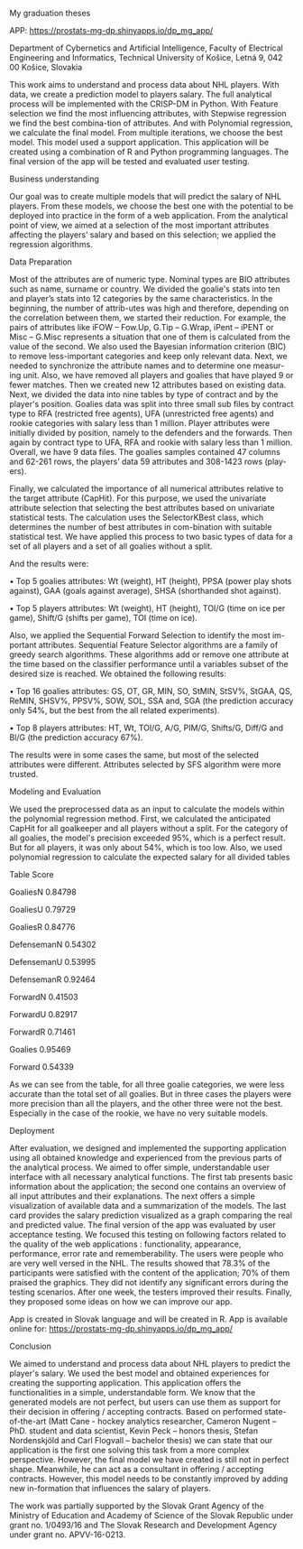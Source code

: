 My graduation theses

APP: https://prostats-mg-dp.shinyapps.io/dp_mg_app/

Department of Cybernetics and Artificial Intelligence, Faculty of Electrical Engineering and Informatics, Technical University of Košice, Letná 9, 042 00 Košice, Slovakia

This work aims to understand and process data about NHL players. 
With data, we create a prediction model to players salary. 
The full analytical process will be implemented with the CRISP-DM in Python. 
With Feature selection we find the most influencing attributes, with Stepwise regression we find the best combina-tion of attributes.
And with Polynomial regression, we calculate the final model. 
From multiple iterations, we choose the best model. 
This model used a support application. 
This application will be created using a combination of R and Python programming languages. 
The final version of the app will be tested and evaluated user testing.

Business understanding

Our goal was to create multiple models that will predict the salary of NHL players. 
From these models, we choose the best one with the potential to be deployed into practice in the form of a web application. 
From the analytical point of view, we aimed at a selection of the most important attributes affecting the players’ salary and based on this selection; we applied the regression algorithms.

Data Preparation

Most of the attributes are of numeric type. 
Nominal types are BIO attributes such as name, surname or country. 
We divided the goalie's stats into ten and player’s stats into 12 categories by the same characteristics. 
In the beginning, the number of attrib-utes was high and therefore, depending on the correlation between them, we started their reduction. 
  For example, the pairs of attributes like iFOW – Fow.Up, G.Tip – G.Wrap, iPent – iPENT or Misc – G.Misc represents a situation that one of them is calculated from the value of the second. 
We also used the Bayesian information criterion (BIC) to remove less-important categories and keep only relevant data.
Next, we needed to synchronize the attribute names and to determine one measur-ing unit. 
Also, we have removed all players and goalies that have played 9 or fewer matches. 
Then we created new 12 attributes based on existing data. 
Next, we divided the data into nine tables by type of contract and by the player's position. 
Goalies data was split into three small sub files by contract type to RFA (restricted free agents), UFA (unrestricted free agents) and rookie categories with salary less than 1 million.
Player attributes were initially divided by position, namely to the defenders and the forwards. 
Then again by contract type to UFA, RFA and rookie with salary less than 1 million. 
Overall, we have 9 data files. The goalies samples contained 47 columns and 62-261 rows, the players’ data 59 attributes and 308-1423 rows (play-ers). 


Finally, we calculated the importance of all numerical attributes relative to the target attribute (CapHit). 
For this purpose, we used the univariate attribute selection that selecting the best attributes based on univariate statistical tests.
The calculation uses the SelectorKBest class, which determines the number of best attributes in com-bination with suitable statistical test. We have applied this process to two basic types of data for a set of all players and a set of all goalies without a split. 

And the results were:

•	Top 5 goalies attributes: Wt (weight), HT (height), PPSA (power play shots against), GAA (goals against average), SHSA (shorthanded shot against).

•	Top 5 players attributes: Wt (weight), HT (height), TOI/G (time on ice per game), Shift/G (shifts per game), TOI (time on ice). 

Also, we applied the Sequential Forward Selection to identify the most im-portant attributes. 
Sequential Feature Selector algorithms are a family of greedy search algorithms. 
These algorithms add or remove one attribute at the time based on the classifier performance until a variables subset of the desired size is reached. We obtained the following results:

•	Top 16 goalies attributes: GS, OT, GR, MIN, SO, StMIN, StSV%, StGAA, QS, ReMIN, SHSV%, PPSV%, SOW, SOL, SSA and, SGA (the prediction accuracy only 54%, but the best from the all related experiments).

•	Top 8 players attributes: HT, Wt, TOI/G, A/G, PIM/G, Shifts/G, Diff/G and Bl/G (the prediction accuracy 67%).

The results were in some cases the same, but most of the selected attributes were different. 
Attributes selected by SFS algorithm were more trusted.

Modeling and Evaluation

We used the preprocessed data as an input to calculate the models within the polynomial regression method. 
First, we calculated the anticipated CapHit for all goalkeeper and all players without a split. 
For the category of all goalies, the model's precision exceeded 95%, which is a perfect result. 
But for all players, it was only about 54%, which is too low. 
Also, we used polynomial regression to calculate the expected salary for all divided tables

Table	        Score

GoaliesN	    0.84798	

GoaliesU	    0.79729	

GoaliesR	    0.84776	

DefensemanN	    0.54302	

DefensemanU	    0.53995	

DefensemanR	    0.92464

ForwardN	    0.41503

ForwardU	    0.82917

ForwardR	    0.71461

Goalies	        0.95469

Forward	        0.54339

As we can see from the table, for all three goalie categories, we were less accurate than the total set of all goalies. 
But in three cases the players were more precision than all the players, and the other three were not the best. 
Especially in the case of the rookie, we have no very suitable models.

Deployment

After evaluation, we designed and implemented the supporting application using all obtained knowledge and experienced from the previous parts of the analytical process. We aimed to offer simple, understandable user interface with all necessary analytical functions. The first tab presents basic information about the application; the second one contains an overview of all input attributes and their explanations. The next offers a simple visualization of available data and a summarization of the models. The last card provides the salary prediction visualized as a graph comparing the real and predicted value.
The final version of the app was evaluated by user acceptance testing. We focused this testing on following factors related to the quality of the web applications : functionality, appearance, performance, error rate and rememberability.  The users were people who are very well versed in the NHL. The results showed that 78.3% of the participants were satisfied with the content of the application; 70% of them praised the graphics. They did not identify any significant errors during the testing scenarios. After one week, the testers improved their results. Finally, they proposed some ideas on how we can improve our app.

App is created in Slovak language and will be created in R. 
App is available online for:
https://prostats-mg-dp.shinyapps.io/dp_mg_app/

Conclusion

We aimed to understand and process data about NHL players to predict the player's salary. We used the best model and obtained experiences for creating the supporting application. This application offers the functionalities in a simple, understandable form. We know that the generated models are not perfect, but users can use them as support for their decision in offering / accepting contracts. Based on performed state-of-the-art (Matt Cane - hockey analytics researcher, Cameron Nugent – PhD. student and data scientist, Kevin Peck – honors thesis, Stefan Nordenskjöld and Carl Flogvall – bachelor thesis) we can state that our application is the first one solving this task from a more complex perspective. However, the final model we have created is still not in perfect shape. Meanwhile, he can act as a consultant in offering / accepting contracts. However, this model needs to be constantly improved by adding new in-formation that influences the salary of players.

The work was partially supported by the Slovak Grant Agency of the Ministry of Education and Academy of Science of the Slovak Republic under grant no. 1/0493/16 and The Slovak Research and Development Agency under grant no. APVV-16-0213.
